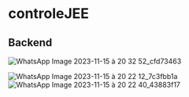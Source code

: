 # controleJEE

## Backend
![WhatsApp Image 2023-11-15 à 20 32 52_cfd73463](https://github.com/roaeldhimni/controleJEE/assets/128164812/7e2b1f22-a042-4363-8ce8-02f47e402ddf)

![WhatsApp Image 2023-11-15 à 20 22 12_7c3fbb1a](https://github.com/roaeldhimni/controle/assets/128164812/27b7d3cd-076e-4e73-87a5-262c688e3d0a)
![WhatsApp Image 2023-11-15 à 20 22 40_43883f17](https://github.com/roaeldhimni/controle/assets/128164812/674f6d67-1e47-4163-907b-12ac3a27379a) 
